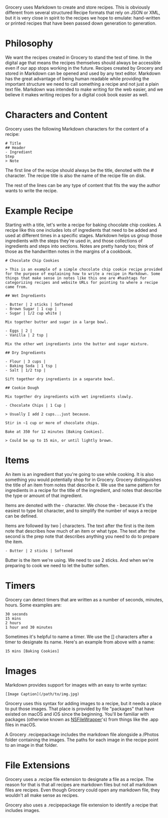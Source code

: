 Grocery uses Markdown to create and store recipes. This is obviously different from several structured Recipe formats that rely on JSON or XML, but it is very close in spirit to the recipes we hope to emulate: hand-written or printed recipes that have been passed down generation to generation.

# Philosophy

We want the recipes created in Grocery to stand the test of time. In the digital age that means the recipes themselves should always be accessible even if our app stops working in the future. Recipes created by Grocery and stored in Markdown can be opened and used by any text editor. Markdown has the great advantage of being human readable while providing the important structure we need to call something a recipe and not just a plain text file. Markdown was intended to make writing for the web easier, and we believe it makes writing recipes for a digital cook book easier as well.

# Characters and Content

Grocery uses the following Markdown characters for the content of a recipe:

```
# Title
## Header
- Ingredient
Step
> Note
```

The first line of the recipe should always be the title, denoted with the # character. The recipe title is also the name of the recipe file on disk.

The rest of the lines can be any type of content that fits the way the author wants to write the recipe.

# Example Recipe

Starting with a title, let's write a recipe for baking chocolate chip cookies. A recipe like this one includes lots of ingredients that need to be added and used at different times in a specific stages. Markdown helps us group those ingredients with the steps they're used in, and those collections of ingredients and steps into sections. Notes are pretty handy too; think of those as the handwritten notes in the margins of a cookbook.

```
# Chocolate Chip Cookies

> This is an example of a simple chocolate chip cookie recipe provided for the purpose of explaining how to write a recipe in Markdown. Some things that make sense in notes like this one are #hashtags for categorizing recipes and website URLs for pointing to where a recipe came from.

## Wet Ingredients

- Butter | 2 sticks | Softened
- Brown Sugar | 1 cup | 
- Sugar | 1/2 cup white | 

Mix together butter and sugar in a large bowl.

- Eggs | 2 | 
- Vanilla | 2 tsp | 

Mix the other wet ingredients into the butter and sugar mixture.

## Dry Ingredients

- Flour | 3 cups | 
- Baking Soda | 1 tsp | 
- Salt | 1/2 tsp | 

Sift together dry ingredients in a separate bowl.

## Cookie Dough

Mix together dry ingredients with wet ingredients slowly.

- Chocolate Chips | 1 Cup | 

> Usually I add 2 cups...just because.

Stir in ~1 cup or more of chocolate chips.

Bake at 350 for 12 minutes [Baking Cookies].

> Could be up to 15 min, or until lightly brown.

```

# Items

An item is an ingredient that you're going to use while cooking. It is also something you would potentially shop for in Grocery. Grocery distinguishes the title of an item from notes that describe it. We use the same pattern for ingredients in a recipe for the title of the ingredient, and notes that describe the type or amount of that ingredient.

Items are denoted with the - character. We chose the - because it's the easiest to type list character, and to simplify the number of ways a recipe can be defined.

Items are followed by two | characters. The text after the first is the item note that describes how much of an item or what type. The text after the second is the prep note that describes anything you need to do to prepare the item.

```
- Butter | 2 sticks | Softened
```

Butter is the item we're using. We need to use 2 sticks. And when we're preparing to cook we need to let the butter soften.

# Timers

Grocery can detect timers that are written as a number of seconds, minutes, hours. Some examples are:

```
30 seconds
15 mins
2 hours
1 hour and 30 minutes
```

Sometimes it's helpful to name a timer. We use the [] characters after a timer to designate its name. Here's an example from above with a name:

```
15 mins [Baking Cookies]
```

# Images

Markdown provides support for images with an easy to write syntax:

```
[Image Caption](/path/to/img.jpg)
```

Grocery uses this syntax for adding images to a recipe, but it needs a place to put those images. That place is provided by file "packages" that have existed on macOS and iOS since the beginning. You'll be familiar with packages (otherwise known as [NSFileWrapper](https://developer.apple.com/documentation/foundation/nsfilewrapper)'s) from things like the .app files in macOS.

A Grocery .recipepackage includes the markdown file alongside a /Photos folder containing the images. The paths for each image in the recipe point to an image in that folder.

# File Extensions

Grocery uses a .recipe file extension to designate a file as a recipe. The reason for that is that all recipes are markdown files but not all markdown files are recipes. Even though Grocery could open any markdown file, they wouldn't all make sense as recipes.

Grocery also uses a .recipepackage file extension to identify a recipe that includes images.